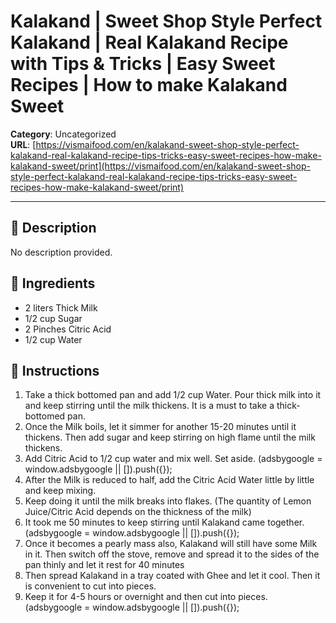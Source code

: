 # Kalakand | Sweet Shop Style Perfect Kalakand | Real Kalakand Recipe with Tips & Tricks | Easy Sweet Recipes | How to make Kalakand Sweet

**Category**: Uncategorized  
**URL**: [https://vismaifood.com/en/kalakand-sweet-shop-style-perfect-kalakand-real-kalakand-recipe-tips-tricks-easy-sweet-recipes-how-make-kalakand-sweet/print](https://vismaifood.com/en/kalakand-sweet-shop-style-perfect-kalakand-real-kalakand-recipe-tips-tricks-easy-sweet-recipes-how-make-kalakand-sweet/print)  


---

## 📝 Description
No description provided.



## 🧂 Ingredients
- 2 liters Thick Milk
- 1/2 cup Sugar
- 2 Pinches Citric Acid
- 1/2 cup Water

## 🍳 Instructions
1. Take a thick bottomed pan and add 1/2 cup Water. Pour thick milk into it and keep stirring until the milk thickens. It is a must to take a thick-bottomed pan.
2. Once the Milk boils, let it simmer for another 15-20 minutes until it thickens. Then add sugar and keep stirring on high flame until the milk thickens.
3. Add Citric Acid to 1/2 cup water and mix well. Set aside. (adsbygoogle = window.adsbygoogle || []).push({});
4. After the Milk is reduced to half, add the Citric Acid Water little by little and keep mixing.
5. Keep doing it until the milk breaks into flakes. (The quantity of Lemon Juice/Citric Acid depends on the thickness of the milk)
6. It took me 50 minutes to keep stirring until Kalakand came together. (adsbygoogle = window.adsbygoogle || []).push({});
7. Once it becomes a pearly mass also, Kalakand will still have some Milk in it. Then switch off the stove, remove and spread it to the sides of the pan thinly and let it rest for 40 minutes
8. Then spread Kalakand in a tray coated with Ghee and let it cool. Then it is convenient to cut into pieces.
9. Keep it for 4-5 hours or overnight and then cut into pieces. (adsbygoogle = window.adsbygoogle || []).push({});


